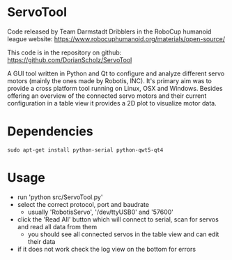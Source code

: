 ServoTool
=========

Code released by Team Darmstadt Dribblers in the RoboCup humanoid league website: https://www.robocuphumanoid.org/materials/open-source/


This code is in the repository on github: https://github.com/DorianScholz/ServoTool


A GUI tool written in Python and Qt to configure and analyze different servo motors (mainly the ones made by Robotis, INC).
It's primary aim was to provide a cross platform tool running on Linux, OSX and Windows.
Besides offering an overview of the connected servo motors and their current configuration in a table view it provides a 2D plot to visualize motor data.

Dependencies
============
```
sudo apt-get install python-serial python-qwt5-qt4
```

Usage
=====
* run 'python src/ServoTool.py'
* select the correct protocol, port and baudrate
  * usually 'RobotisServo', '/dev/ttyUSB0' and '57600'
* click the 'Read All' button which will connect to serial, scan for servos and read all data from them
  * you should see all connected servos in the table view and can edit their data
* if it does not work check the log view on the bottom for errors
